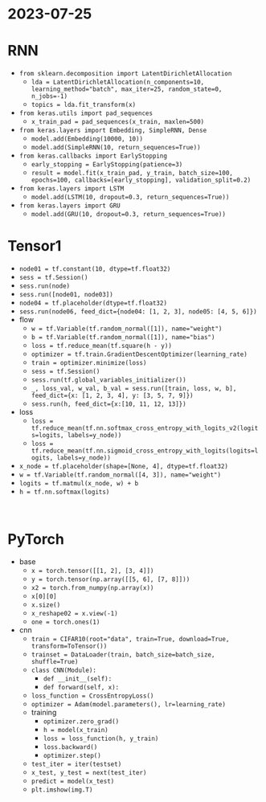 # 2023-07-25

# RNN
* `from sklearn.decomposition import LatentDirichletAllocation`
    * `lda = LatentDirichletAllocation(n_components=10, learning_method="batch", max_iter=25, random_state=0, n_jobs=-1)`
    * `topics = lda.fit_transform(x)`
* `from keras.utils import pad_sequences`
    * `x_train_pad = pad_sequences(x_train, maxlen=500)`
* `from keras.layers import Embedding, SimpleRNN, Dense`
    * `model.add(Embedding(10000, 10))`
    * `model.add(SimpleRNN(10, return_sequences=True))`
* `from keras.callbacks import EarlyStopping`
    * `early_stopping = EarlyStopping(patience=3)`
    * `result = model.fit(x_train_pad, y_train, batch_size=100, epochs=100, callbacks=[early_stopping], validation_split=0.2)`
* `from keras.layers import LSTM`
    * `model.add(LSTM(10, dropout=0.3, return_sequences=True))`
* `from keras.layers import GRU`
    * `model.add(GRU(10, dropout=0.3, return_sequences=True))`

# Tensor1
* `node01 = tf.constant(10, dtype=tf.float32)`
* `sess = tf.Session()`
* `sess.run(node)`
* `sess.run([node01, node03])`
* `node04 = tf.placeholder(dtype=tf.float32)`
* `sess.run(node06, feed_dict={node04: [1, 2, 3], node05: [4, 5, 6]})`
* flow
    * `w = tf.Variable(tf.random_normal([1]), name="weight")`
    * `b = tf.Variable(tf.random_normal([1]), name="bias")`
    * `loss = tf.reduce_mean(tf.square(h - y))`
    * `optimizer = tf.train.GradientDescentOptimizer(learning_rate)`
    * `train = optimizer.minimize(loss)`
    * `sess = tf.Session()`
    * `sess.run(tf.global_variables_initializer())`
    * `_, loss_val, w_val, b_val = sess.run([train, loss, w, b], feed_dict={x: [1, 2, 3, 4], y: [3, 5, 7, 9]})`
    * `sess.run(h, feed_dict={x:[10, 11, 12, 13]})`
* loss
    * `loss = tf.reduce_mean(tf.nn.softmax_cross_entropy_with_logits_v2(logits=logits, labels=y_node))`
    * `loss = tf.reduce_mean(tf.nn.sigmoid_cross_entropy_with_logits(logits=logits, labels=y_node))`
* `x_node = tf.placeholder(shape=[None, 4], dtype=tf.float32)`
* `w = tf.Variable(tf.random_normal([4, 3]), name="weight")`
* `logits = tf.matmul(x_node, w) + b`
* `h = tf.nn.softmax(logits)`

<br/>

# PyTorch

* base
    * `x = torch.tensor([[1, 2], [3, 4]])`
    * `y = torch.tensor(np.array([[5, 6], [7, 8]]))`
    * `x2 = torch.from_numpy(np.array(x))`
    * `x[0][0]`
    * `x.size()`
    * `x_reshape02 = x.view(-1)`
    * `one = torch.ones(1)`
* cnn
    * `train = CIFAR10(root="data", train=True, download=True, transform=ToTensor())`
    * `trainset = DataLoader(train, batch_size=batch_size, shuffle=True)`
    * `class CNN(Module):`
        * `def __init__(self):`
        * `def forward(self, x):`
    * `loss_function = CrossEntropyLoss()`
    * `optimizer = Adam(model.parameters(), lr=learning_rate)`
    * training
        * `optimizer.zero_grad()`
        * `h = model(x_train)`
        * `loss = loss_function(h, y_train)`
        * `loss.backward()`
        * `optimizer.step()`
    * `test_iter = iter(testset)`
    * `x_test, y_test = next(test_iter)`
    * `predict = model(x_test)`
    * `plt.imshow(img.T)`